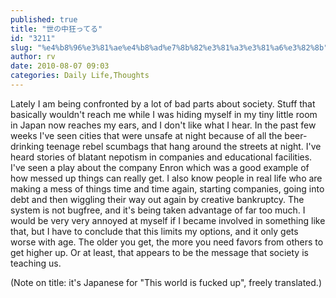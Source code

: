 ```yaml
---
published: true
title: "世の中狂ってる"
id: "3211"
slug: "%e4%b8%96%e3%81%ae%e4%b8%ad%e7%8b%82%e3%81%a3%e3%81%a6%e3%82%8b"
author: rv
date: 2010-08-07 09:03
categories: Daily Life,Thoughts
---
```

Lately I am being confronted by a lot of bad parts about society. Stuff that basically wouldn't reach me while I was hiding myself in my tiny little room in Japan now reaches my ears, and I don't like what I hear. In the past few weeks I've seen cities that were unsafe at night because of all the beer-drinking teenage rebel scumbags that hang around the streets at night. I've heard stories of blatant nepotism in companies and educational facilities. I've seen a play about the company Enron which was a good example of how messed up things can really get. I also know people in real life who are making a mess of things time and time again, starting companies, going into debt and then wiggling their way out again by creative bankruptcy. The system is not bugfree, and it's being taken advantage of far too much. I would be very very annoyed at myself if I became involved in something like that, but I have to conclude that this limits my options, and it only gets worse with age. The older you get, the more you need favors from others to get higher up. Or at least, that appears to be the message that society is teaching us.

(Note on title: it's Japanese for "This world is fucked up", freely translated.)